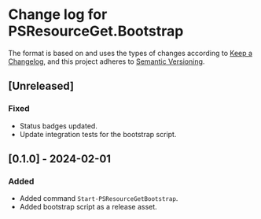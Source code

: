 # Change log for PSResourceGet.Bootstrap

The format is based on and uses the types of changes according to [Keep a Changelog](https://keepachangelog.com/en/1.0.0/),
and this project adheres to [Semantic Versioning](https://semver.org/spec/v2.0.0.html).

## [Unreleased]

### Fixed

- Status badges updated.
- Update integration tests for the bootstrap script.

## [0.1.0] - 2024-02-01

### Added

- Added command `Start-PSResourceGetBootstrap`.
- Added bootstrap script as a release asset.
